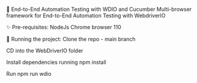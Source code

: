 👋 End-to-End Automation Testing with WDIO and Cucumber
Multi-browser framework for End-to-End Automation Testing with WebdriverIO

✨ Pre-requisites:
NodeJs
Chrome browser 110

🔨 Running the project:
Clone the repo - main branch

CD into the WebDriverIO folder

Install dependencies running npm install

Run npm run wdio
